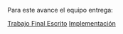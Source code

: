 Para este avance el equipo entrega:

[Trabajo Final Escrito](https://drive.google.com/open?id=1xKd7PsOsSm2eYufby6vn57mdtFoC9oaC)
[Implementación](https://drive.google.com/open?id=1A5uZI-83e6DV-6rqUww8z0BBfrRFNuAj)

